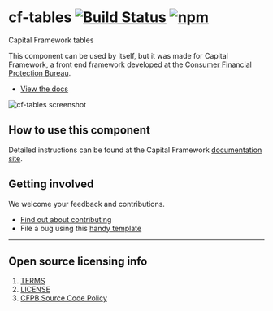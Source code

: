 # cf-tables [![Build Status](https://img.shields.io/travis/cfpb/capital-framework.svg)](https://travis-ci.org/cfpb/capital-framework) [![npm](https://img.shields.io/npm/v/cf-tables.svg?style=flat-square)](https://www.npmjs.com/package/cf-tables)

Capital Framework tables

This component can be used by itself, but it was made for Capital Framework,
a front end framework developed at the
[Consumer Financial Protection Bureau](https://consumerfinance.gov).

- [View the docs](https://cfpb.github.io/capital-framework/)

![cf-tables screenshot](https://raw.githubusercontent.com/cfpb/capital-framework/canary/src/cf-tables/screenshot.png)


## How to use this component

Detailed instructions can be found at the Capital Framework
[documentation site](https://cfpb.github.io/capital-framework/).


## Getting involved

We welcome your feedback and contributions.

- [Find out about contributing](CONTRIBUTING.md)
- File a bug using this [handy template](https://github.com/cfpb/capital-framework/issues/new?body=%23%23%20URL%0D%0D%0D%23%23%20Actual%20Behavior%0D%0D%0D%23%23%20Expected%20Behavior%0D%0D%0D%23%23%20Steps%20to%20Reproduce%0D%0D%0D%23%23%20Screenshot&labels=bug)

---

## Open source licensing info
1. [TERMS](TERMS.md)
2. [LICENSE](LICENSE)
3. [CFPB Source Code Policy](https://github.com/cfpb/source-code-policy/)